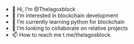 - 👋 Hi, I’m @Thelagosblock
- 👀 I’m interested in blockchain development
- 🌱 I’m currently learning python for blockchain
- 💞️ I’m looking to collaborate on relative projects
- 📫 How to reach me t.me/thelagosblock

<!---
Thelagosblock/Thelagosblock is a ✨ special ✨ repository because its `README.md` (this file) appears on your GitHub profile.
You can click the Preview link to take a look at your changes.
--->

